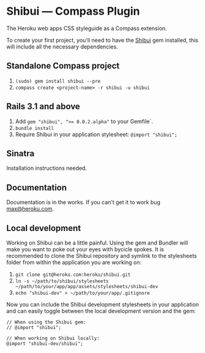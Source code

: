 Shibui — Compass Plugin
=======================

The Heroku web apps CSS styleguide as a Compass extension.

To create your first project, you'll need to have the [Shibui](http://en.wikipedia.org/wiki/Shibui) gem installed, this will include all the necessary dependencies.

Standalone Compass project
--------------------------

1. `(sudo) gem install shibui --pre`
2. `compass create <project-name> -r shibui -u shibui`

Rails 3.1 and above
-------------------

1. Add `gem "shibui", ">= 0.0.2.alpha"` to your Gemfile`.
2. `bundle install`
3. Require Shibui in your application stylesheet: `@import "shibui";`

Sinatra
-------

Installation instructions needed.

Documentation
-------------

Documentation is in the works. If you can't get it to work bug [max@heroku.com](mailto:max@heroku.com).

Local development
-----------------

Working on Shibui can be a little painful. Using the gem and Bundler will make you want to poke out your eyes with bycicle spokes. It is recommended to clone the Shibui repository and symlink to the stylesheets folder from within the application you are working on:

1. `git clone git@heroku.com:heroku/shibui.git`
2. `ln -s ~/path/to/shibui/stylesheets ~/path/to/your/app/app/assets/stylesheets/shibui-dev`
3. `echo "shibui-dev" > ~/path/to/your/app/.gitignore`

Now you can include the Shibui development stylesheets in your application and can easily toggle between the local development version and the gem:

```
// When using the Shibui gem:
// @import "shibui";

// When working on Shibui locally:
@import "shibui-dev/shibui";
```
